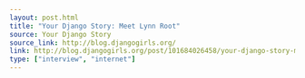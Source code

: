 ```yaml
---
layout: post.html
title: "Your Django Story: Meet Lynn Root"
source: Your Django Story
source_link: http://blog.djangogirls.org/
link: http://blog.djangogirls.org/post/101684026458/your-django-story-meet-lynn-root
type: ["interview", "internet"]
---
```

